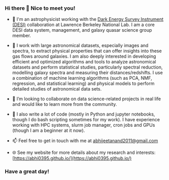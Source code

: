 ### Hi there 👋 Nice to meet you!

- 🔭 I'm an astrophysicist working with the [Dark Energy Survey Instrument (DESI)](https://www.desi.lbl.gov/) collaboration at Lawrence Berkeley National Lab. I am a core DESI data system, management, and galaxy quasar science group member.
  
- 🌱 I work with large astronomical datasets, especially images and spectra, to extract physical properties that can offer insights into these gas flows around galaxies. I am also deeply interested in developing efficient and optimized algorithms and tools to analyze astronomical datasets and perform statistical studies, particularly spectral reduction, modelling galaxy spectra and measuring their distances/redshifts. I use a combination of machine learning algorithms (such as PCA, NMF, regression, and statistical learning) and physical models to perform detailed studies of astronomical data sets.
  
- 👯 I’m looking to collaborate on data science-related projects in real life and would like to learn more from the community.
  
- 🌱 I also write a lot of code (mostly in Python and jupyter notebooks, though I do bash scripting sometimes for my work). I have experience working with HPC systems, slurm job manager, cron jobs and GPUs (though I am a beginner at it now).
  
- 📫 Feel free to get in touch with me at <span style="color:blue">abhijeetanand2011@gmail.com</span>

- 🌐 See my website for more details about my research and interests: [https://abhi0395.github.io/](https://abhi0395.github.io/)

### Have a great day!

